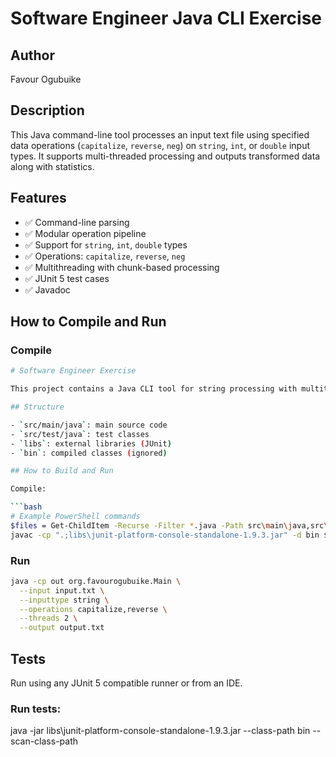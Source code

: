 # Software Engineer Java CLI Exercise

## Author
Favour Ogubuike

## Description
This Java command-line tool processes an input text file using specified data operations (`capitalize`, `reverse`, `neg`) on `string`, `int`, or `double` input types. It supports multi-threaded processing and outputs transformed data along with statistics.

## Features
- ✅ Command-line parsing
- ✅ Modular operation pipeline
- ✅ Support for `string`, `int`, `double` types
- ✅ Operations: `capitalize`, `reverse`, `neg`
- ✅ Multithreading with chunk-based processing
- ✅ JUnit 5 test cases
- ✅ Javadoc

## How to Compile and Run

### Compile
```bash
# Software Engineer Exercise

This project contains a Java CLI tool for string processing with multithreading support.

## Structure

- `src/main/java`: main source code  
- `src/test/java`: test classes  
- `libs`: external libraries (JUnit)  
- `bin`: compiled classes (ignored)  

## How to Build and Run

Compile:

```bash
# Example PowerShell commands
$files = Get-ChildItem -Recurse -Filter *.java -Path src\main\java,src\test\java | ForEach-Object { $_.FullName }
javac -cp ".;libs\junit-platform-console-standalone-1.9.3.jar" -d bin $files
```

### Run
```bash
java -cp out org.favourogubuike.Main \
  --input input.txt \
  --inputtype string \
  --operations capitalize,reverse \
  --threads 2 \
  --output output.txt
```

## Tests
Run using any JUnit 5 compatible runner or from an IDE.

### Run tests:

java -jar libs\junit-platform-console-standalone-1.9.3.jar --class-path bin --scan-class-path
